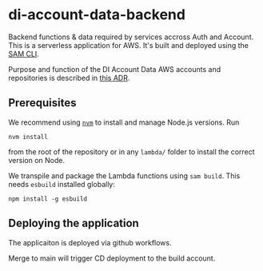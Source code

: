 # di-account-data-backend

Backend functions & data required by services accross Auth and Account.
This is a serverless application for AWS. It's built and deployed using the [SAM CLI](https://aws.amazon.com/serverless/sam/).

Purpose and function of the DI Account Data AWS accounts and repositories is described in [this ADR](https://github.com/alphagov/di-account-data-backend/blob/main/docs/adr/0001-use-and-function-of-di-account-data.md).

## Prerequisites

We recommend using [`nvm`](https://github.com/nvm-sh/nvm) to install and manage Node.js versions. Run

```
nvm install
```

from the root of the repository or in any `lambda/` folder to install the correct version on Node.

We transpile and package the Lambda functions using `sam build`. This needs `esbuild` installed globally:

```
npm install -g esbuild
```


## Deploying the application

The applicaiton is deployed via github workflows. 

Merge to main will trigger CD deployment to the build account.